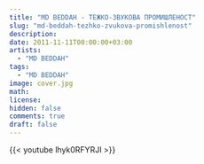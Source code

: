 ```yaml
---
title: "MD BEDDAH - ТЕЖКО-ЗВУКОВА ПРОМИШЛЕНОСТ" 
slug: "md-beddah-tezhko-zvukova-promishlenost"
description: 
date: 2011-11-11T00:00:00+03:00
artists:
  - "MD BEDDAH"
tags:
  - "MD BEDDAH"
image: cover.jpg
math: 
license: 
hidden: false
comments: true
draft: false
---
```


{{< youtube lhyk0RFYRJI >}}
